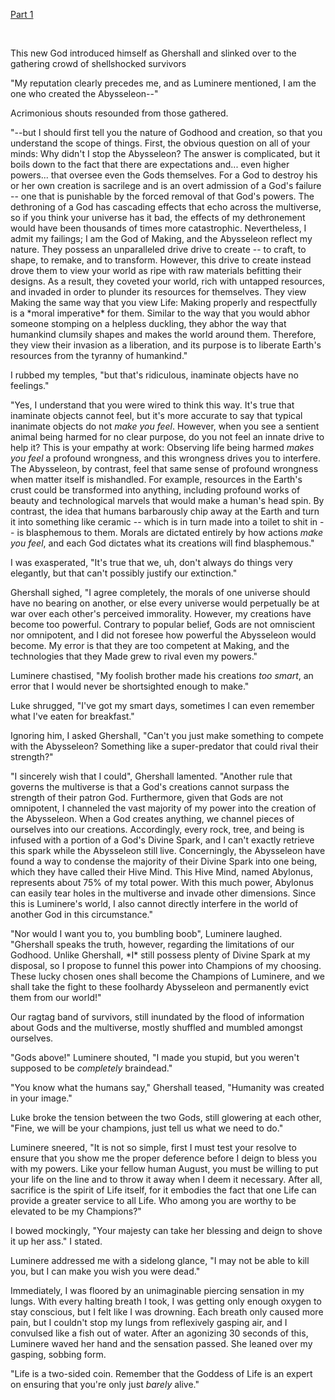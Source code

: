 [Part 1](https://www.reddit.com/r/nosleep/comments/v04gmt/the_unmaker_part_1/?utm_source=share&utm_medium=web2x&context=3)

&#x200B;

This new God introduced himself as Ghershall and slinked over to the gathering crowd of shellshocked survivors

"My reputation clearly precedes me, and as Luminere mentioned, I am the one who created the Abysseleon--"

Acrimonious shouts resounded from those gathered.

"--but I should first tell you the nature of Godhood and creation, so that you understand the scope of things.  First, the obvious question on all of your minds: Why didn't I stop the Abysseleon? The answer is complicated, but it boils down to the fact that there are expectations and... even higher powers... that oversee even the Gods themselves.  For a God to destroy his or her own creation is sacrilege and is an overt admission of a God's failure -- one that is punishable by the forced removal of that God's powers.  The dethroning of a God has cascading effects that echo across the multiverse, so if you think your universe has it bad, the effects of my dethronement would have been thousands of times more catastrophic.  Nevertheless, I admit my failings; I am the God of Making, and the Abysseleon reflect my nature.  They possess an unparalleled drive drive to create -- to craft, to shape, to remake, and to transform.  However, this drive to create instead drove them to view your world as ripe with raw materials befitting their designs.  As a result, they coveted your world, rich with untapped resources, and invaded in order to plunder its resources for themselves.  They view Making the same way that you view Life: Making properly and respectfully is a \*moral imperative\* for them.  Similar to the way that you would abhor someone stomping on a helpless duckling, they abhor the way that humankind clumsily shapes and makes the world around them.  Therefore, they view their invasion as a liberation, and its purpose is to liberate Earth's resources from the tyranny of humankind."

I rubbed my temples, "but that's ridiculous, inaminate objects have no feelings."

"Yes, I understand that you were wired to think this way. It's true that inaminate objects cannot feel, but it's more accurate to say that typical inanimate objects do not *make you feel*.  However, when you see a sentient animal being harmed for no clear purpose, do you not feel an innate drive to help it?  This is your empathy at work: Observing life being harmed *makes you feel* a profound wrongness, and this wrongness drives you to interfere.  The Abysseleon, by contrast, feel that same sense of profound wrongness when matter itself is mishandled.  For example, resources in the Earth's crust could be transformed into anything, including profound works of beauty and technological marvels that would make a human's head spin.  By contrast, the idea that humans barbarously chip away at the Earth and turn it into something like ceramic -- which is in turn made into a toilet to shit in -- is blasphemous to them.  Morals are dictated entirely by how actions *make you feel*, and each God dictates what its creations will find blasphemous."

I was exasperated, "It's true that we, uh, don't always do things very elegantly, but that can't possibly justify our extinction."

Ghershall sighed, "I agree completely, the morals of one universe should have no bearing on another, or else every universe would perpetually be at war over each other's perceived immorality.  However, my creations have become too powerful.  Contrary to popular belief, Gods are not omniscient nor omnipotent, and I did not foresee how powerful the Abysseleon would become.  My error is that they are too competent at Making, and the technologies that they Made grew to rival even my powers."

Luminere chastised, "My foolish brother made his creations *too smart*, an error that I would never be shortsighted enough to make."

Luke shrugged, "I've got my smart days, sometimes I can even remember what I've eaten for breakfast."

Ignoring him, I asked Ghershall, "Can't you just make something to compete with the Abysseleon?  Something like a super-predator that could rival their strength?"

"I sincerely wish that I could", Ghershall lamented.  "Another rule that governs the multiverse is that a God's creations cannot surpass the strength of their patron God.  Furthermore, given that Gods are not omnipotent, I channeled the vast majority of my power into the creation of the Abysseleon.  When a God creates anything, we channel pieces of ourselves into our creations.  Accordingly, every rock, tree, and being is infused with a portion of a God's Divine Spark, and I can't exactly retrieve this spark while the Abysseleon still live. Concerningly, the Abysseleon have found a way to condense the majority of their Divine Spark into one being, which they have called their Hive Mind.  This Hive Mind, named Abylonus, represents about 75% of my total power.  With this much power, Abylonus can easily tear holes in the multiverse and invade other dimensions.  Since this is Luminere's world, I also cannot directly interfere in the world of another God in this circumstance."

"Nor would I want you to, you bumbling boob", Luminere laughed.  "Ghershall speaks the truth, however, regarding the limitations of our Godhood.  Unlike Ghershall, \*I\* still possess plenty of Divine Spark at my disposal, so I propose to funnel this power into Champions of my choosing.  These lucky chosen ones shall become the Champions of Luminere, and we shall take the fight to these foolhardy Abysseleon and permanently evict them from our world!"

Our ragtag band of survivors, still inundated by the flood of information about Gods and the multiverse, mostly shuffled and mumbled amongst ourselves.

"Gods above!" Luminere shouted, "I made you stupid, but you weren't supposed to be *completely* braindead."

"You know what the humans say," Ghershall teased, "Humanity was created in your image."

Luke broke the tension between the two Gods, still glowering at each other, "Fine, we will be your champions, just tell us what we need to do."

Luminere sneered, "It is not so simple, first I must test your resolve to ensure that you show me the proper deference before I deign to bless you with my powers.  Like your fellow human August, you must be willing to put your life on the line and to throw it away when I deem it necessary.  After all, sacrifice is the spirit of Life itself, for it embodies the fact that one Life can provide a greater service to all Life.  Who among you are worthy to be elevated to be my Champions?"

I bowed mockingly, "Your majesty can take her blessing and deign to shove it up her ass." I stated.

Luminere addressed me with a sidelong glance, "I may not be able to kill you, but I can make you wish you were dead."

Immediately, I was floored by an unimaginable piercing sensation in my lungs.  With every halting breath I took, I was getting only enough oxygen to stay conscious, but I felt like I was drowning.  Each breath only caused more pain, but I couldn't stop my lungs from reflexively gasping air, and I convulsed like a fish out of water.  After an agonizing 30 seconds of this, Luminere waved her hand and the sensation passed.  She leaned over my gasping, sobbing form.

"Life is a two-sided coin.  Remember that the Goddess of Life is an expert on ensuring that you're only just *barely* alive."